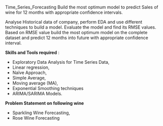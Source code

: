 Time_Series_Forecasting
Build the most optimum model to predict Sales of wine for 12 months with appropriate confidence intervals.

Analyse Historical data of company, perform EDA and use different techniques to build a model. Evaluate the model and find its RMSE values. Based on RMSE value build the most optimum model on the complete dataset and predict 12 months into future with appropriate confidence interval.

**Skills and Tools required** :
* Exploratory Data Analysis for Time Series Data, 
* Linear regression,
* Naïve Approach,
* Simple Average,
* Moving average (MA),
* Exponential Smoothing techniques
* ARIMA/SARIMA Models.

**Problem Statement on following wine**
* Sparkling Wine Forecasting, 
* Rose Wine Forecasting
